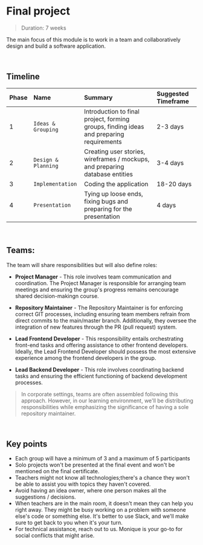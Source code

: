 # Final project

> Duration: 7 weeks

The main focus of this module is to work in a team and collaboratively design and build a software application.

<br>

## Timeline

| Phase | Name                | Summary                                                                                 | Suggested Timeframe |
| ----- | :------------------ | :-------------------------------------------------------------------------------------- | :------------------ |
| 1     | `Ideas & Grouping`  | Introduction to final project, forming groups, finding ideas and preparing requirements | 2-3 days            |
| 2     | `Design & Planning` | Creating user stories, wireframes / mockups, and preparing database entities            | 3-4 days            |
| 3     | `Implementation`    | Coding the application                                                                  | 18-20 days          |
| 4     | `Presentation`      | Tying up loose ends, fixing bugs and preparing for the presentation                     | 4 days              |

<br>

## Teams:

The team will share responsibilities but will also define roles:

- **Project Manager** - This role involves team communication and coordination. The Project Manager is responsible for arranging team meetings and ensuring the group's progress remains oencourage shared decision-makingn course.

- **Repository Maintainer** - The Repository Maintainer is for enforcing correct GIT processes, including ensuring team members refrain from direct commits to the main/master branch. Additionally, they oversee the integration of new features through the PR (pull request) system.

- **Lead Frontend Developer** - This responsibility entails orchestrating front-end tasks and offering assistance to other frontend developers. Ideally, the Lead Frontend Developer should possess the most extensive experience among the frontend developers in the group.

- **Lead Backend Developer** - This role involves coordinating backend tasks and ensuring the efficient functioning of backend development processes.

> In corporate settings, teams are often assembled following this approach. However, in our learning environment, we'll be distributing responsibilities while emphasizing the significance of having a sole repository maintainer.

<br>

## Key points

- Each group will have a minimum of 3 and a maximum of 5 participants
- Solo projects won't be presented at the final event and won't be mentioned on the final certificate.
- Teachers might not know all technologies;there's a chance they won't be able to assist you with topics they haven't covered.
- Avoid having an idea owner, where one person makes all the suggestions / decisions.
- When teachers are in the main room, it doesn't mean they can help you right away. They might be busy working on a problem with someone else's code or something else. It's better to use Slack, and we'll make sure to get back to you when it's your turn.
- For technical assistance, reach out to us. Monique is your go-to for social conflicts that might arise.
